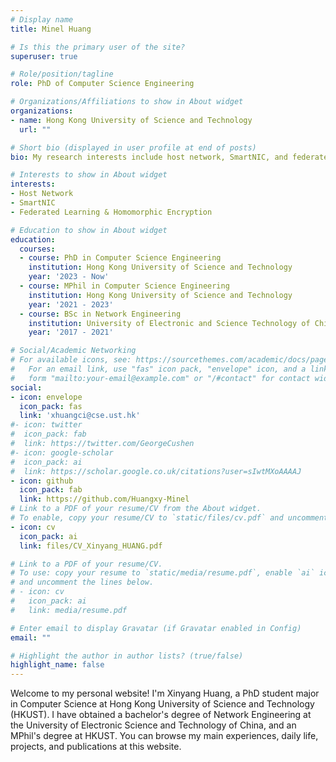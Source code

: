 ```yaml
---
# Display name
title: Minel Huang

# Is this the primary user of the site?
superuser: true

# Role/position/tagline
role: PhD of Computer Science Engineering

# Organizations/Affiliations to show in About widget
organizations:
- name: Hong Kong University of Science and Technology
  url: ""

# Short bio (displayed in user profile at end of posts)
bio: My research interests include host network, SmartNIC, and federated learning.

# Interests to show in About widget
interests:
- Host Network
- SmartNIC
- Federated Learning & Homomorphic Encryption

# Education to show in About widget
education:
  courses:
  - course: PhD in Computer Science Engineering
    institution: Hong Kong University of Science and Technology
    year: '2023 - Now'
  - course: MPhil in Computer Science Engineering
    institution: Hong Kong University of Science and Technology
    year: '2021 - 2023'
  - course: BSc in Network Engineering
    institution: University of Electronic and Science Technology of China
    year: '2017 - 2021'

# Social/Academic Networking
# For available icons, see: https://sourcethemes.com/academic/docs/page-builder/#icons
#   For an email link, use "fas" icon pack, "envelope" icon, and a link in the
#   form "mailto:your-email@example.com" or "/#contact" for contact widget.
social:
- icon: envelope
  icon_pack: fas
  link: 'xhuangci@cse.ust.hk'
#- icon: twitter
#  icon_pack: fab
#  link: https://twitter.com/GeorgeCushen
#- icon: google-scholar
#  icon_pack: ai
#  link: https://scholar.google.co.uk/citations?user=sIwtMXoAAAAJ
- icon: github
  icon_pack: fab
  link: https://github.com/Huangxy-Minel
# Link to a PDF of your resume/CV from the About widget.
# To enable, copy your resume/CV to `static/files/cv.pdf` and uncomment the lines below.
- icon: cv
  icon_pack: ai
  link: files/CV_Xinyang_HUANG.pdf

# Link to a PDF of your resume/CV.
# To use: copy your resume to `static/media/resume.pdf`, enable `ai` icons in `params.toml`, 
# and uncomment the lines below.
# - icon: cv
#   icon_pack: ai
#   link: media/resume.pdf

# Enter email to display Gravatar (if Gravatar enabled in Config)
email: ""

# Highlight the author in author lists? (true/false)
highlight_name: false
---
```


Welcome to my personal website! I'm Xinyang Huang, a PhD student major in Computer Science at Hong Kong University of Science and Technology (HKUST). I have obtained a bachelor's degree of Network Engineering at the University of Electronic Science and Technology of China, and an MPhil's degree at HKUST. You can browse my main experiences, daily life, projects, and publications at this website. 

